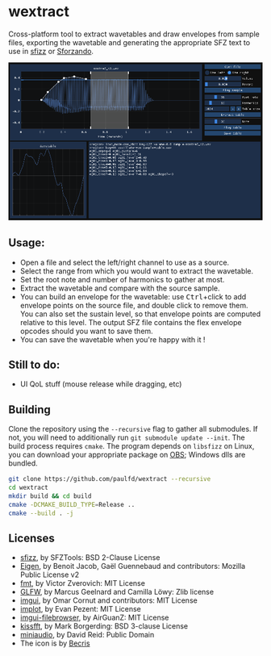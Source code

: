 # wextract

Cross-platform tool to extract wavetables and draw envelopes from sample files, exporting the wavetable and generating the appropriate SFZ text to use in [sfizz] or [Sforzando].

![Screenshot](picture.png)

## Usage:

- Open a file and select the left/right channel to use as a source.
- Select the range from which you would want to extract the wavetable.
- Set the root note and number of harmonics to gather at most.
- Extract the wavetable and compare with the source sample.
- You can build an envelope for the wavetable: use <kbd>Ctrl</kbd>+click to add envelope points on the source file, and double click to remove them. You can also set the sustain level, so that envelope points are computed relative to this level. The output SFZ file contains the flex envelope opcodes should you want to save them.
- You can save the wavetable when you're happy with it !

## Still to do:
- UI QoL stuff (mouse release while dragging, etc)

## Building

Clone the repository using the `--recursive` flag to gather all submodules.
If not, you will need to additionally run `git submodule update --init`.
The build process requires `cmake`.
The program depends on `libsfizz` on Linux, you can download your appropriate package on [OBS]; Windows dlls are bundled.

```sh
git clone https://github.com/paulfd/wextract --recursive
cd wextract
mkdir build && cd build
cmake -DCMAKE_BUILD_TYPE=Release ..
cmake --build . -j
```

## Licenses

- [sfizz], by SFZTools: BSD 2-Clause License
- [Eigen], by Benoit Jacob, Gaël Guennebaud and contributors: Mozilla Public License v2
- [fmt], by Victor Zverovich: MIT License
- [GLFW], by Marcus Geelnard and Camilla Löwy: Zlib license
- [imgui], by Omar Cornut and contributors: MIT License
- [implot], by Evan Pezent: MIT License
- [imgui-filebrowser], by AirGuanZ: MIT License
- [kissfft], by Mark Borgerding: BSD 3-clause License
- [miniaudio], by David Reid: Public Domain
- The icon is by [Becris]

[sfizz]:     https://sfz.tools/sfizz/
[Sforzando]:     https://www.plogue.com/products/sforzando.html
[OBS]:     https://software.opensuse.org//download.html?project=home%3Asfztools%3Asfizz&package=sfizz
[Becris]: https://creativemarket.com/Becris
[Eigen]: https://eigen.tuxfamily.org
[fmt]: https://github.com/fmtlib/fmt
[GLFW]: https://github.com/glfw/glfw
[imgui]: https://github.com/ocornut/imgui
[implot]: https://github.com/epezent/implot
[imgui-filebrowser]: https://github.com/AirGuanZ/imgui-filebrowser
[kissfft]: https://github.com/mborgerding/kissfft
[miniaudio]: https://github.com/mackron/miniaudio
